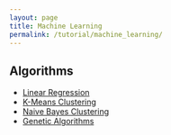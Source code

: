 ```yaml
---
layout: page
title: Machine Learning
permalink: /tutorial/machine_learning/
---
```


## Algorithms

* [Linear Regression](/tutorial/linear_regression/)
* [K-Means Clustering](/tutorial/k_means_clustering/)
* [Naive Bayes Clustering](/tutorial/naive_bayes/)
* [Genetic Algorithms](/tutorial/genetic_algorithms/)

